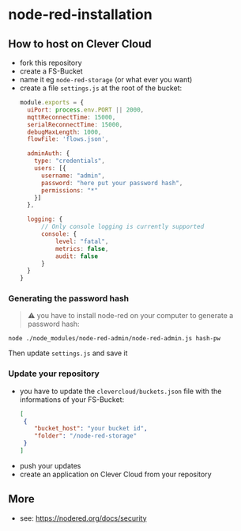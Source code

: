# node-red-installation

## How to host on Clever Cloud

- fork this repository
- create a FS-Bucket
- name it eg `node-red-storage` (or what ever you want)
- create a file `settings.js` at the root of the bucket:
  ```javascript
  module.exports = {
    uiPort: process.env.PORT || 2000,
    mqttReconnectTime: 15000,
    serialReconnectTime: 15000,
    debugMaxLength: 1000,
    flowFile: 'flows.json',

    adminAuth: {
      type: "credentials",
      users: [{
        username: "admin",
        password: "here put your password hash",
        permissions: "*"
      }]
    },

    logging: {
        // Only console logging is currently supported
        console: {
            level: "fatal",
            metrics: false,
            audit: false
        }
    }
  }
  ```

### Generating the password hash

> :warning: you have to install node-red on your computer to generate a password hash:

`node ./node_modules/node-red-admin/node-red-admin.js hash-pw`

Then update `settings.js` and save it

### Update your repository

- you have to update the `clevercloud/buckets.json` file with the informations of your FS-Bucket:
  ```json
  [
   {
      "bucket_host": "your bucket id",
      "folder": "/node-red-storage"
   }
  ]
  ```
- push your updates
- create an application on Clever Cloud from your repository

## More

- see: https://nodered.org/docs/security

